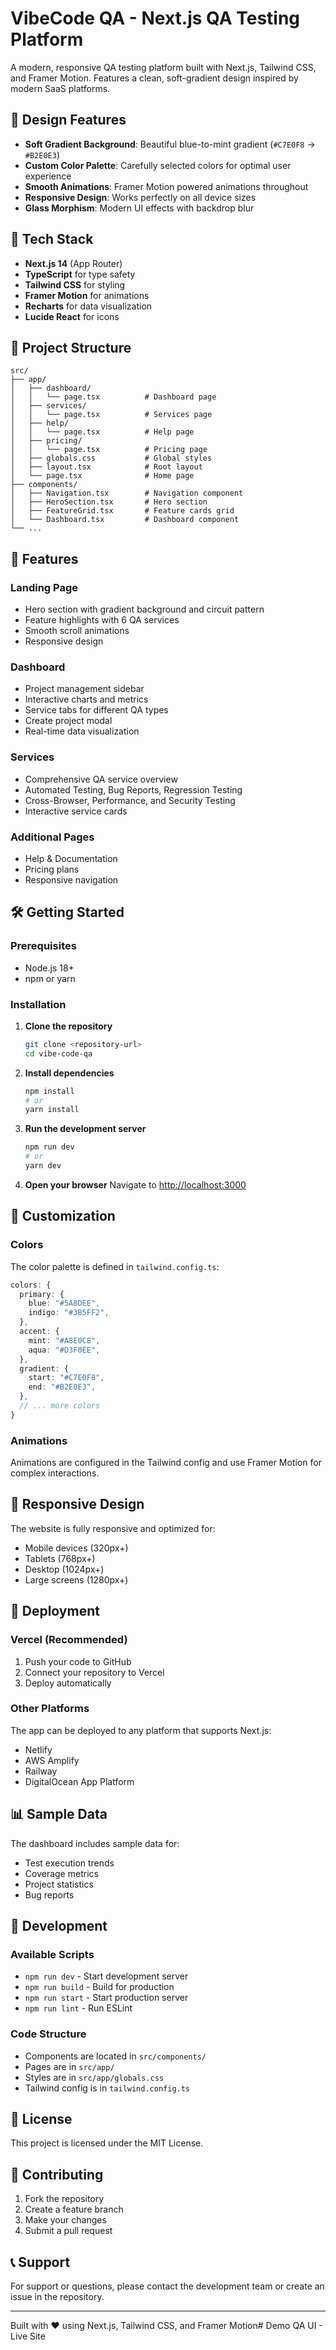 # VibeCode QA - Next.js QA Testing Platform

A modern, responsive QA testing platform built with Next.js, Tailwind CSS, and Framer Motion. Features a clean, soft-gradient design inspired by modern SaaS platforms.

## 🎨 Design Features

- **Soft Gradient Background**: Beautiful blue-to-mint gradient (`#C7E0F8` → `#B2E0E3`)
- **Custom Color Palette**: Carefully selected colors for optimal user experience
- **Smooth Animations**: Framer Motion powered animations throughout
- **Responsive Design**: Works perfectly on all device sizes
- **Glass Morphism**: Modern UI effects with backdrop blur

## 🚀 Tech Stack

- **Next.js 14** (App Router)
- **TypeScript** for type safety
- **Tailwind CSS** for styling
- **Framer Motion** for animations
- **Recharts** for data visualization
- **Lucide React** for icons

## 📁 Project Structure

```
src/
├── app/
│   ├── dashboard/
│   │   └── page.tsx          # Dashboard page
│   ├── services/
│   │   └── page.tsx          # Services page
│   ├── help/
│   │   └── page.tsx          # Help page
│   ├── pricing/
│   │   └── page.tsx          # Pricing page
│   ├── globals.css           # Global styles
│   ├── layout.tsx            # Root layout
│   └── page.tsx              # Home page
├── components/
│   ├── Navigation.tsx        # Navigation component
│   ├── HeroSection.tsx       # Hero section
│   ├── FeatureGrid.tsx       # Feature cards grid
│   └── Dashboard.tsx         # Dashboard component
└── ...
```

## 🎯 Features

### Landing Page
- Hero section with gradient background and circuit pattern
- Feature highlights with 6 QA services
- Smooth scroll animations
- Responsive design

### Dashboard
- Project management sidebar
- Interactive charts and metrics
- Service tabs for different QA types
- Create project modal
- Real-time data visualization

### Services
- Comprehensive QA service overview
- Automated Testing, Bug Reports, Regression Testing
- Cross-Browser, Performance, and Security Testing
- Interactive service cards

### Additional Pages
- Help & Documentation
- Pricing plans
- Responsive navigation

## 🛠️ Getting Started

### Prerequisites
- Node.js 18+ 
- npm or yarn

### Installation

1. **Clone the repository**
   ```bash
   git clone <repository-url>
   cd vibe-code-qa
   ```

2. **Install dependencies**
   ```bash
   npm install
   # or
   yarn install
   ```

3. **Run the development server**
   ```bash
   npm run dev
   # or
   yarn dev
   ```

4. **Open your browser**
   Navigate to [http://localhost:3000](http://localhost:3000)

## 🎨 Customization

### Colors
The color palette is defined in `tailwind.config.ts`:

```typescript
colors: {
  primary: {
    blue: "#5A8DEE",
    indigo: "#3B5FF2",
  },
  accent: {
    mint: "#A8E0C8",
    aqua: "#D3F0EE",
  },
  gradient: {
    start: "#C7E0F8",
    end: "#B2E0E3",
  },
  // ... more colors
}
```

### Animations
Animations are configured in the Tailwind config and use Framer Motion for complex interactions.

## 📱 Responsive Design

The website is fully responsive and optimized for:
- Mobile devices (320px+)
- Tablets (768px+)
- Desktop (1024px+)
- Large screens (1280px+)

## 🚀 Deployment

### Vercel (Recommended)
1. Push your code to GitHub
2. Connect your repository to Vercel
3. Deploy automatically

### Other Platforms
The app can be deployed to any platform that supports Next.js:
- Netlify
- AWS Amplify
- Railway
- DigitalOcean App Platform

## 📊 Sample Data

The dashboard includes sample data for:
- Test execution trends
- Coverage metrics
- Project statistics
- Bug reports

## 🔧 Development

### Available Scripts
- `npm run dev` - Start development server
- `npm run build` - Build for production
- `npm run start` - Start production server
- `npm run lint` - Run ESLint

### Code Structure
- Components are located in `src/components/`
- Pages are in `src/app/`
- Styles are in `src/app/globals.css`
- Tailwind config is in `tailwind.config.ts`

## 📄 License

This project is licensed under the MIT License.

## 🤝 Contributing

1. Fork the repository
2. Create a feature branch
3. Make your changes
4. Submit a pull request

## 📞 Support

For support or questions, please contact the development team or create an issue in the repository.

---

Built with ❤️ using Next.js, Tailwind CSS, and Framer Motion# Demo QA UI - Live Site
